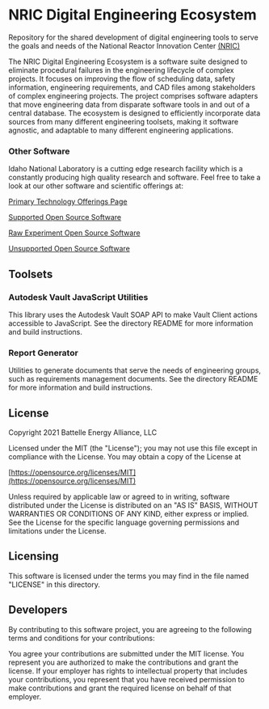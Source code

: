 # NRIC Digital Engineering Ecosystem

Repository for the shared development of digital engineering tools to serve the goals and needs of the National Reactor Innovation Center [(NRIC)](https://www.energy.gov/sites/prod/files/2019/08/f65/NRIC_Fact_Sheet.pdf)

The NRIC Digital Engineering Ecosystem is a software suite designed to eliminate procedural failures in the engineering lifecycle of complex projects. It focuses on improving the flow of scheduling data, safety information, engineering requirements, and CAD files among stakeholders of complex engineering projects. The project comprises software adapters that move engineering data from disparate software tools in and out of a central database. The ecosystem is designed to efficiently incorporate data sources from many different engineering toolsets, making it software agnostic, and adaptable to many different engineering applications.

### Other Software
Idaho National Laboratory is a cutting edge research facility which is a constantly producing high quality research and software. Feel free to take a look at our other software and scientific offerings at:

[Primary Technology Offerings Page](https://www.inl.gov/inl-initiatives/technology-deployment)

[Supported Open Source Software](https://github.com/idaholab)

[Raw Experiment Open Source Software](https://github.com/IdahoLabResearch)

[Unsupported Open Source Software](https://github.com/IdahoLabCuttingBoard)

## Toolsets

### Autodesk Vault JavaScript Utilities
This library uses the Autodesk Vault SOAP API to make Vault Client actions accessible to JavaScript. See the directory README for more information and build instructions.

### Report Generator
Utilities to generate documents that serve the needs of engineering groups, such as requirements management documents. See the directory README for more information and build instructions.

## License

Copyright 2021 Battelle Energy Alliance, LLC

Licensed under the MIT (the "License");
you may not use this file except in compliance with the License.
You may obtain a copy of the License at

  [https://opensource.org/licenses/MIT](https://opensource.org/licenses/MIT)

Unless required by applicable law or agreed to in writing, software
distributed under the License is distributed on an "AS IS" BASIS,
WITHOUT WARRANTIES OR CONDITIONS OF ANY KIND, either express or implied.
See the License for the specific language governing permissions and
limitations under the License.



Licensing
-----
This software is licensed under the terms you may find in the file named "LICENSE" in this directory.


Developers
-----
By contributing to this software project, you are agreeing to the following terms and conditions for your contributions:

You agree your contributions are submitted under the MIT license. You represent you are authorized to make the contributions and grant the license. If your employer has rights to intellectual property that includes your contributions, you represent that you have received permission to make contributions and grant the required license on behalf of that employer.
